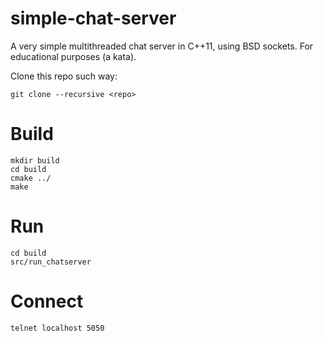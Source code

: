 simple-chat-server
==================

A very simple multithreaded chat server in C++11, using BSD sockets.
For educational purposes (a kata).


Clone this repo such way:
```
git clone --recursive <repo>
```
Build
=====

```
mkdir build
cd build
cmake ../
make
```

Run
===

```
cd build
src/run_chatserver
```

Connect
=======

```
telnet localhost 5050
```

